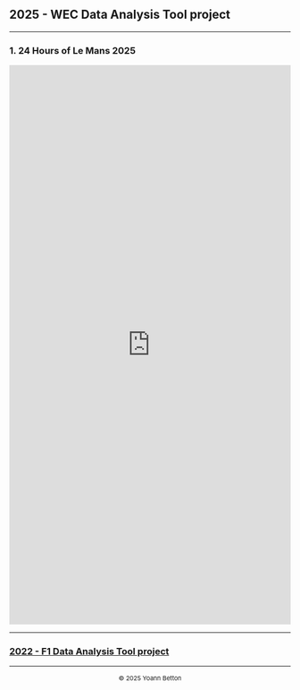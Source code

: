 ## 2025 - WEC Data Analysis Tool project

---

### 1. 24 Hours of Le Mans 2025


<iframe title="AnalysisWithSections" width="100%" height="1000" src="https://app.powerbi.com/view?r=eyJrIjoiNTRiYjVlYjMtNWNiMS00ZmYzLThkZDAtNjk3MWNmOGEwM2MzIiwidCI6IjZmYmZkYTI0LWJjZGUtNGY3MS04OTVlLWIyZTIyZjIwOTQ3MyIsImMiOjh9" frameborder="0" allowFullScreen="true"></iframe>


---

### [2022 - F1 Data Analysis Tool project](/page/f1-2022)

---

<div style="text-align: center">
  <p style="font-size:11px">&copy; 2025 Yoann Betton</p>
</div>

<!-- ---

<p style="font-size:11px">Page generated from <a href="https://github.com/yoannbtn/yoannbtn.github.io">github.com/yoannbtn</a>.</p> -->